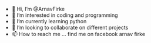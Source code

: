 - 👋 Hi, I’m @ArnavFirke
- 👀 I’m interested in coding and programming
- 🌱 I’m currently learning python
- 💞️ I’m looking to collaborate on different projects
- 📫 How to reach me ... find me on facebook arnav firke

<!---
ArnavFirke/ArnavFirke is a ✨ special ✨ repository because its `README.md` (this file) appears on your GitHub profile.
You can click the Preview link to take a look at your changes.
--->
